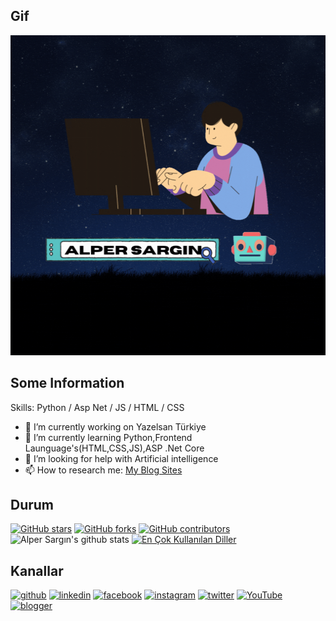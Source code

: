 ## Gif
<img src="https://github.com/alpersargin42/alpersargin42/blob/main/Github_gif.gif" width="1080" height="512" />

 ## Some Information
Skills: Python / Asp Net / JS / HTML / CSS

- 🔭 I’m currently working on  Yazelsan Türkiye 
- 🌱 I’m currently learning Python,Frontend Launguage's(HTML,CSS,JS),ASP .Net Core 
- 🤔 I’m looking for help with Artificial intelligence 
- 📫 How to research me: [My Blog Sites](https://sarginalper.blogspot.com/)

## Durum
[![GitHub stars](https://img.shields.io/github/stars/themlphdstudent/awesome-github-profile-readme-templates.svg)](https://github.com/durgeshsamariya/awesome-github-profile-readme-templates/stargazers)
[![GitHub forks](https://img.shields.io/github/forks/themlphdstudent/awesome-github-profile-readme-templates.svg?color=blue)](https://github.com/durgeshsamariya/awesome-github-profile-readme-templates/network)
[![GitHub contributors](https://img.shields.io/github/contributors/themlphdstudent/awesome-github-profile-readme-templates.svg?color=blue)](https://github.com/durgeshsamariya/awesome-github-profile-readme-templates/network)<br/>
![Alper Sargın's github stats](https://github-readme-stats.vercel.app/api?username=alpersargin42&show_icons=true&theme=dracula&hide=stars,issues)
[![En Çok Kullanılan Diller](https://github-readme-stats.vercel.app/api/top-langs/?username=alpersargin42&hide_progress=true&show_icons=true&theme=radical)](https://github.com/anuraghazra/github-readme-stats)


## Kanallar
[<img src='https://simpleicons.org/icons/github.svg' alt='github' height='40'>](https://github.com/alpersargin42)
[<img src='https://simpleicons.org/icons/linkedin.svg' alt='linkedin' height='40'>](https://www.linkedin.com/in/alper-sarg%C4%B1n-b14125201/)
[<img src='https://simpleicons.org/icons/facebook.svg' alt='facebook' height='40'>](https://www.facebook.com/aaavf)
[<img src='https://simpleicons.org/icons/instagram.svg' alt='instagram' height='40'>](https://www.instagram.com/alper_sargn/)
[<img src='https://simpleicons.org/icons/twitter.svg' alt='twitter' height='40'>](https://twitter.com/sargin_alper)
[<img src='https://simpleicons.org/icons/youtube.svg' alt='YouTube' height='40'>](https://www.youtube.com/channel/UC5QR34Sko4xDc8ydMHAwKVA)
[<img src='https://simpleicons.org/icons/blogger.svg' alt='blogger' height='40'>](https://sarginalper.blogspot.com/)

